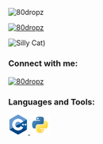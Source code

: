 <p align="left"> <img src="https://komarev.com/ghpvc/?username=80dropz&label=Profile%20views&color=0e75b6&style=flat" alt="80dropz" /> </p>

<p align="left"> <a href="https://twitter.com/80dropz" target="blank"><img src="https://img.shields.io/twitter/follow/80dropz?logo=twitter&style=for-the-badge" alt="80dropz" /></a> </p>

![Silly Cat](https://tenor.com/view/your-name-kimi-no-na-wa-shooting-star-meteor-taki-tachibana-gif-16334908))

<h3 align="left">Connect with me:</h3>
<p align="left">
<a href="https://twitter.com/80dropz" target="blank"><img align="center" src="https://raw.githubusercontent.com/rahuldkjain/github-profile-readme-generator/master/src/images/icons/Social/twitter.svg" alt="80dropz" height="30" width="40" /></a>
</p>

<h3 align="left">Languages and Tools:</h3>
<p align="left"> <a href="https://www.w3schools.com/cpp/" target="_blank" rel="noreferrer"> <img src="https://raw.githubusercontent.com/devicons/devicon/master/icons/cplusplus/cplusplus-original.svg" alt="cplusplus" width="40" height="40"/> </a> <a href="https://www.python.org" target="_blank" rel="noreferrer"> <img src="https://raw.githubusercontent.com/devicons/devicon/master/icons/python/python-original.svg" alt="python" width="40" height="40"/> </a> </p>

